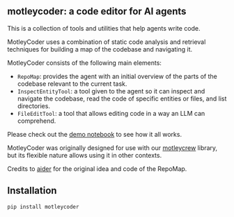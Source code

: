 ## motleycoder: a code editor for AI agents

This is a collection of tools and utilities that help agents write code.

MotleyCoder uses a combination of static code analysis and retrieval techniques for building a map of the codebase and navigating it.

MotleyCoder consists of the following main elements:
- `RepoMap`: provides the agent with an initial overview of the parts of the codebase relevant to the current task.
- `InspectEntityTool`: a tool given to the agent so it can inspect and navigate the codebase, read the code of specific entities or files, and list directories.
- `FileEditTool`: a tool that allows editing code in a way an LLM can comprehend.

Please check out the [demo notebook](https://github.com/ShoggothAI/motleycoder/blob/main/motleycoder_demo.ipynb) to see how it all works.

MotleyCoder was originally designed for use with our [motleycrew](https://github.com/ShoggothAI/motleycrew) library, but its flexible nature allows using it in other contexts.

Credits to [aider](https://github.com/paul-gauthier/aider) for the original idea and code of the RepoMap.

## Installation

```
pip install motleycoder
```
